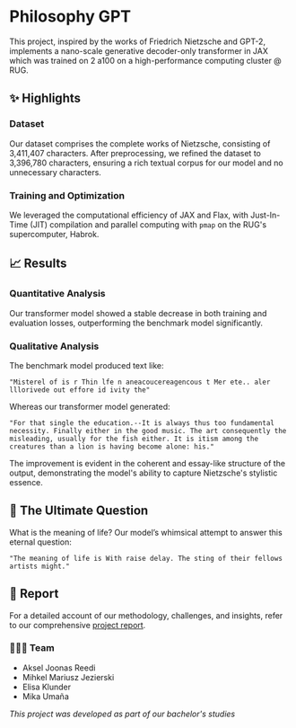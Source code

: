 # Philosophy GPT

This project, inspired by the works of Friedrich Nietzsche and GPT-2, implements a nano-scale generative decoder-only transformer in JAX which was trained on 2 a100 on a high-performance computing cluster @ RUG.

## ✨ Highlights

### Dataset
Our dataset comprises the complete works of Nietzsche, consisting of 3,411,407 characters. After preprocessing, we refined the dataset to 3,396,780 characters, ensuring a rich textual corpus for our model and no unnecessary characters.

### Training and Optimization
We leveraged the computational efficiency of JAX and Flax, with Just-In-Time (JIT) compilation and parallel computing with ```pmap``` on the RUG's supercomputer, Habrok.

## 📈 Results

### Quantitative Analysis
Our transformer model showed a stable decrease in both training and evaluation losses, outperforming the benchmark model significantly.

### Qualitative Analysis
The benchmark model produced text like: 
```
"Misterel of is r Thin lfe n aneacoucereagencous t Mer ete.. aler lllorivede out effore id ivity the"
```
Whereas our transformer model generated:
```
"For that single the education.--It is always thus too fundamental necessity. Finally either in the good music. The art consequently the misleading, usually for the fish either. It is itism among the creatures than a lion is having become alone: his."
```
The improvement is evident in the coherent and essay-like structure of the output, demonstrating the model's ability to capture Nietzsche's stylistic essence.

## 🧠 The Ultimate Question

What is the meaning of life? Our model’s whimsical attempt to answer this eternal question:
```
"The meaning of life is With raise delay. The sting of their fellows artists might."
```

## 📄 Report
For a detailed account of our methodology, challenges, and insights, refer to our comprehensive [project report](./report.pdf).

### 🧑‍🤝‍🧑 Team
- Aksel Joonas Reedi
- Mihkel Mariusz Jezierski 
- Elisa Klunder
- Mika Umaña

*This project was developed as part of our bachelor's studies*
